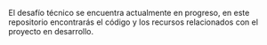 El desafío técnico se encuentra actualmente en progreso, en este repositorio encontrarás el código y los
recursos relacionados con el proyecto en desarrollo.
